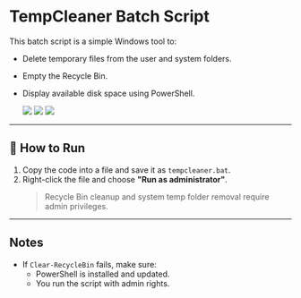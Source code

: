 # TempCleaner Batch Script 

This batch script is a simple Windows tool to:
- Delete temporary files from the user and system folders.
- Empty the Recycle Bin.
- Display available disk space using PowerShell.

   <img src="https://img.shields.io/badge/Author-farnaztr-darkred" />
  <img src="https://img.shields.io/badge/Project-TempCleaner-black" />
  <img src="https://img.shields.io/github/stars/farnaztr/TempCleaner?style=social" />

---

## 🚀 How to Run

1. Copy the code into a file and save it as `tempcleaner.bat`.
2. Right-click the file and choose **"Run as administrator"**.
   > Recycle Bin cleanup and system temp folder removal require admin privileges.

---

## Notes
- If `Clear-RecycleBin` fails, make sure:
  - PowerShell is installed and updated.
  - You run the script with admin rights.

